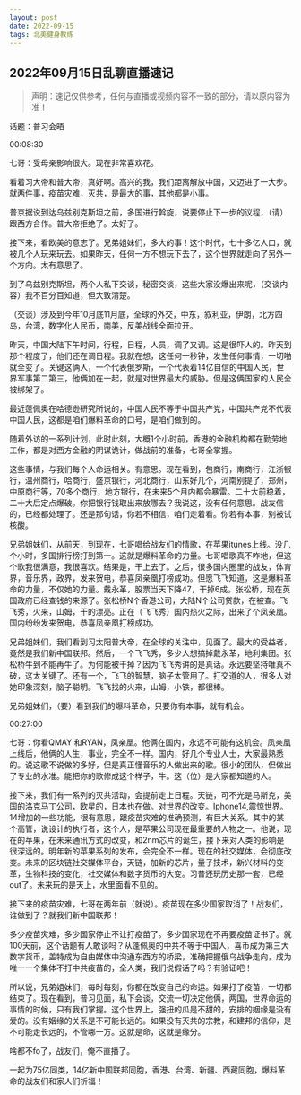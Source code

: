 ```yaml
---
layout: post
date: 2022-09-15
tags: 北美健身教练
---
```



## 2022年09月15日乱聊直播速记
> 声明：速记仅供参考，任何与直播或视频内容不一致的部分，请以原内容为准！

话题：普习会晤

00:08:30

七哥：受母亲影响很大。现在非常喜欢花。

看着习大帝和普大帝，真好啊。高兴的我，我们距离解放中国，又迈进了一大步。就两件事，疫苗灾难，灭共，是最大的事，其他都是小事。

普京据说到达乌兹别克斯坦之前，多国进行斡旋，说要停止下一步的议程，（请）跟西方合作。普大帝拒绝了。太好了。

接下来，看欧美的意志了。兄弟姐妹们，多大的事！这个时代，七十多亿人口，就被几个人玩来玩去。如果昨天，任何一方不想玩下去了，这个世界就走向了另外一个方向。太有意思了。

到了乌兹别克斯坦，两个人私下交谈，秘密交谈，这些大家没爆出来呢，（交谈内容）我不百分百知道，但大致清楚。

（交谈）涉及到今年10月底11月底，全球的外交，中东，叙利亚，伊朗，北方四岛，台湾，数字化人民币，南美，反美战线全面拉开。

昨天，中国大陆下午时间，行程，日程，人员，调了又调。这是很吓人的。昨天到那个程度了，他们还在调日程。我就在想，这任何一秒钟，发生任何事情，一切啪就全变了。关键这俩人，一个代表俄罗斯，一个代表着14亿自信的中国人民，世界军事第二第三，他俩加在一起，就是对世界最大的威胁。但是这俩国家的人民全被绑架了。

最近蓬佩奥在哈德逊研究所说的，中国人民不等于中国共产党，中国共产党不代表中国人民，这都是咱们爆料革命的口号，是咱们做到的。

随着外访的一系列计划，此时此刻，大概1个小时前，香港的金融机构都在勤劳地工作，都是对西方金融的阴谋诡计，做战前的准备，七哥全掌握。

这些事情，与我们每个人命运相关。有意思。现在看到，包商行，南商行，江浙银行，温州商行，哈商行，盛京银行，河北商行，山东好几个，河南别提了，郑州，中原商行等，70多个商行，地方银行，在未来5个月内都会暴雷。二十大前稳着，二十大后定点爆破。你把银行钱取出来放哪去？我说这，没有任何意思。战友信的，已经都处理了。还是那句话，你若不相信，咱们走着看。你若有本事，别被试核酸。

兄弟姐妹们，从前天，到现在，七哥唱给战友们的情歌，在苹果itunes上线。没几个小时，多国排行榜打到第一。这就是爆料革命的力量。七哥唱歌真不咋地，但这个歌我很满意，我很喜欢。结果是，干上去了。之后，很多国内圈里的战友，体育界，音乐界，政界，发来贺电，恭喜凤亲凰打榜成功。但愿飞飞知道，这是爆料革命的力量，不仅她的力量。戴永革，股票当天下降47，干掉6成。张松桥，现在英国政府已经查钱的来源了。张松桥N个香港公司，大陆N个公司贷款，在被查。飞飞秀，火来，山姆，干的漂亮。正在（飞飞秀）国内热火之际，出来了个凤亲凰。国内纷纷发来贺电，恭喜凤亲凰打榜成功。

兄弟姐妹们，我们看到习太阳普大帝，在全球的关注中，见面了。最大的受益者，竟然是我们新中国联邦。然后，一个飞飞秀，多少人想搞掉戴永革，地利集团。张松桥牛到不能再牛了。为何能被干掉？因为飞飞秀讲的是真话。永远要坚持唯真不破，这太关键了。还有一个，飞飞的智慧，脑子太管用了。打交道的人，很多人对她印象深刻，脑子聪明。飞飞找的火来，山姆，小铁，都很棒。

兄弟姐妹们，（要）看到我们的爆料革命，只要你有本事，就有机会。

00:27:00

七哥：你看QMAY 和RYAN，凤亲凰。他俩在国内，永远不可能有这机会。凤亲凰上线后，他俩的人生，事业，完全不一样。国内，好几个专业人士，大家最熟悉的。说这歌不说做的多好，但是真正懂音乐的人做出来的歌。很小的团队，但做出了专业的水准。能把你的歌修成这个样子，牛。这（位）是大家都知道的人。

接下来，我们有一系列的灭共活动，会提前走上日程。天链，可不光是马斯克，美国的洛克马丁公司，欧星的，日本也在做。对世界的改变。Iphone14,震惊世界。14增加的一些功能，很有意思，跟疫苗灾难的准确预测，有巨大关系。其中的某个高管，说设计的执行者，这个人，是苹果公司现在最重要的人物之一。他说，现在的苹果，在未来通讯方式的改变，和2nm芯片的诞生，接下来对人类的影响是很深远的。明年新的苹果系列的发布，会完全不一样。现在的社交媒体，会彻底改变。未来的区块链社交媒体平台，天链，加新的芯片，量子技术，新兴材料的变革，生物科技的变化，社交媒体和数字货币的大变。习普还玩历史那一套，已经out了。未来玩的是天上，水里面看不见的。

接下来的疫苗灾难，七哥在两年前（就说）。疫苗现在多少国家取消了！战友们，谁做到了？就我们新中国联邦！

多少疫苗灾难，多少国家停止不让打疫苗了。多少国家现在不再要疫苗证书了。就100天前，这个话题有人敢谈吗？从蓬佩奥的中共不等于中国人，喜币成为第三大数字货币，盖特成为自由媒体中沟通东西方的桥梁，准确把握俄乌战争走向，成为唯一一个集体不打中共疫苗的，全人类，我们说假话了吗？有验证吧！

所以说，兄弟姐妹们，每时每刻，你都在改变自己的命运。如果打了疫苗，一切都结束了。现在看到，普习见面，私下会谈，交流一切决定他俩，两国，世界命运的事情的时候，只有我们掌握。这个世界上，强扭的瓜是不甜的，安排的姻缘是没有爱的。没有姻缘的关系是不可能长远的。如果没有灭共的宗教，和建邦的信仰，是不可能走长远的，不管哪一方。这就是命，这就是缘分。

啥都不fo了，战友们，俺不直播了。

一起为75亿同类，14亿新中国联邦同胞，香港、台湾、新疆、西藏同胞，爆料革命的战友们和家人们祈福！